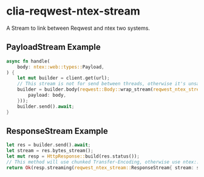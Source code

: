 # clia-reqwest-ntex-stream

A Stream to link between Reqwest and ntex two systems.

## PayloadStream Example

```rust
async fn handle(
    body: ntex::web::types::Payload,
) {
    let mut builder = client.get(url);
    // This stream is not for send between threads, otherwise it's unsafe.
    builder = builder.body(reqwest::Body::wrap_stream(reqwest_ntex_stream::PayloadStream {
        payload: body,
    }));
    builder.send().await;
}
```

## ResponseStream Example

```rust
let res = builder.send().await;
let stream = res.bytes_stream();
let mut resp = HttpResponse::build(res.status());
// This method will use chunked Transfer-Encoding, otherwise use ntex::http::body::SizedStream
return Ok(resp.streaming(reqwest_ntex_stream::ResponseStream{ stream: stream }));
```

